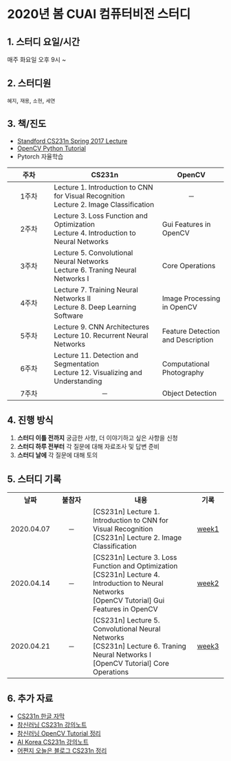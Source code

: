 # 2020년 봄 CUAI 컴퓨터비전 스터디

## 1. 스터디 요일/시간

매주 화요일 오후 9시 ~

## 2. 스터디원

`혜지`, `재용`, `소현`, `세연`

## 3. 책/진도

- [Standford CS231n Spring 2017 Lecture](https://www.youtube.com/playlist?list=PLC1qU-LWwrF64f4QKQT-Vg5Wr4qEE1Zxk)
- [OpenCV Python Tutorial](https://opencv-python-tutroals.readthedocs.io/en/latest/py_tutorials/py_tutorials.html)
- Pytorch 자율학습

<table style="text-align:center;">
    <thread>
        <tr>
            <th width="20%">주차</th>
            <th width="50%">CS231n</th>
            <th width="30%">OpenCV</th>
        </tr>
    </thread>
    <tbody>
        <tr>
            <td align="center">1주차</td>            
            <td align="left">Lecture 1. Introduction to CNN for Visual Recognition<br>Lecture 2. Image Classification</td>
            <td align="center">─</td>
        </tr>
        <tr>
            <td align="center">2주차</td>
            <td align="left">Lecture 3. Loss Function and Optimization <br>Lecture 4. Introduction to Neural Networks</td>
            <td align="left">Gui Features in OpenCV</td>
        </tr>
                <tr>
            <td align="center">3주차</td>
            <td align="left">Lecture 5. Convolutional Neural Networks<br>Lecture 6. Traning Neural Networks Ⅰ</td>
            <td align="left">Core Operations</td>
        </tr>
                <tr>
            <td align="center">4주차</td>
            <td align="left">Lecture 7. Training Neural Networks Ⅱ<br>Lecture 8. Deep Learning Software</td>
            <td align="left">Image Processing in OpenCV</td>
        </tr>
                <tr>
            <td align="center">5주차</td>
            <td align="left">Lecture 9. CNN Architectures<br>Lecture 10. Recurrent Neural Networks</td>
            <td align="left">Feature Detection and Description</td>
        </tr>
                <tr>
            <td align="center">6주차</td>
            <td align="left">Lecture 11. Detection and Segmentation<br>Lecture 12. Visualizing and Understanding</td>
            <td align="left">Computational Photography</td>
        </tr>
        <tr>
            <td align="center">7주차</td>
            <td align="center">─</td>
            <td align="left">Object Detection</td>
        </tr>
    </tbody>
</table>

## 4. 진행 방식

1. **스터디 이틀 전까지** 궁금한 사항, 더 이야기하고 싶은 사항을 신청
2. **스터디 하루 전부터** 각 질문에 대해 자료조사 및 답변 준비
3. **스터디 날에** 각 질문에 대해 토의

## 5. 스터디 기록

<table>
    <tbody>
        <tr>
            <th width="10%">날짜</th>
            <th width="20%">불참자</th>
            <th width="55%">내용</th>
            <th width="15%">기록</th>
        </tr>
        <tr>
            <td align="center">2020.04.07</td>
            <td align="center">─</td>
            <td align="left">[CS231n] Lecture 1. Introduction to CNN for Visual Recognition<br>[CS231n] Lecture 2. Image Classification</td>
            <td align="center"><a href="week1/week1.md">week1</a></td>
        </tr>
        <tr>
            <td align="center">2020.04.14</td>
            <td align="center">─</td>
            <td align="left">[CS231n] Lecture 3. Loss Function and Optimization<br>[CS231n] Lecture 4. Introduction to Neural Networks<br>[OpenCV Tutorial] Gui Features in OpenCV</td>
            <td align="center"><a href="week2/week2.md">week2</a></td>
        </tr>
        <tr>
            <td align="center">2020.04.21</td>
            <td align="center">─</td>
            <td align="left">[CS231n] Lecture 5. Convolutional Neural Networks<br>[CS231n] Lecture 6. Traning Neural Networks Ⅰ<br>[OpenCV Tutorial] Core Operations</td>
            <td align="center"><a href="week3/week3.md">week3</a></td>
        </tr>
    </tbody>
</table>

## 6. 추가 자료

- [CS231n 한글 자막](https://github.com/visionNoob/CS231N_17_KOR_SUB)
- [참신러닝 CS231n 강의노트](https://leechamin.tistory.com/category/%EA%B0%95%EC%9D%98%EB%85%B8%ED%8A%B8/CS231n)
- [참신러닝 OpenCV Tutorial 정리](https://leechamin.tistory.com/category/Python/OpenCV)
- [AI Korea CS231n 강의노트](http://aikorea.org/cs231n/)
- [어쩐지 오늘은 블로그 CS231n 정리](https://zzsza.github.io/tag/data-cs231/)
